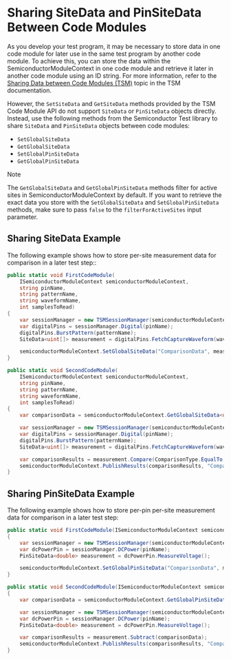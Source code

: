 
# Sharing SiteData and PinSiteData Between Code Modules

As you develop your test program, it may be necessary to store data in one code module for later use in the same test program by another code module. To achieve this, you can store the data within the SemiconductorModuleContext in one code module and retrieve it later in another code module using an ID string. For more information, refer to the [Sharing Data between Code Modules (TSM)](https://www.ni.com/docs/bundle/teststand-semiconductor-module/page/sharing-data-between-code-modules.html)  topic in the TSM documentation.

However, the `SetSiteData` and `GetSiteData` methods provided by the TSM Code Module API do not support `SiteData` or `PinSiteData` objects directly. Instead, use the following methods from the Semiconductor Test library to share `SiteData` and `PinSiteData` objects between code modules:
- `SetGlobalSiteData`
- `GetGlobalSiteData`
- `SetGlobalPinSiteData`
- `GetGlobalPinSiteData`

> [!NOTE]
> The `GetGlobalSiteData` and `GetGlobalPinSiteData` methods filter for active sites in SemiconductorModuleContext by default. If you want to retrieve the exact data you store with the `SetGlobalSiteData` and `SetGlobalPinSiteData` methods, make sure to pass `false` to the `filterForActiveSites` input parameter.

## Sharing SiteData Example

The following example shows how to store per-site measurement data for comparison in a later test step::

```C#
public static void FirstCodeModule(
    ISemiconductorModuleContext semiconductorModuleContext,
    string pinName,
    string patternName,
    string waveformName,
    int samplesToRead)
{
    var sessionManager = new TSMSessionManager(semiconductorModuleContext);
    var digitalPins = sessionManager.Digital(pinName);
    digitalPins.BurstPattern(patternName);
    SiteData<uint[]> measurement = digitalPins.FetchCaptureWaveform(waveformName, samplesToRead);

    semiconductorModuleContext.SetGlobalSiteData("ComparisonData", measurement);
}

public static void SecondCodeModule(
    ISemiconductorModuleContext semiconductorModuleContext,
    string pinName,
    string patternName,
    string waveformName,
    int samplesToRead)
{
    var comparisonData = semiconductorModuleContext.GetGlobalSiteData<uint[]>("ComparisonData");

    var sessionManager = new TSMSessionManager(semiconductorModuleContext);
    var digitalPins = sessionManager.Digital(pinName);
    digitalPins.BurstPattern(patternName);
    SiteData<uint[]> measurement = digitalPins.FetchCaptureWaveform(waveformName, 1);

    var comparisonResults = measurement.Compare(ComparisonType.EqualTo, comparisonData);
    semiconductorModuleContext.PublishResults(comparisonResults, "ComparisonResults");
}
```

## Sharing PinSiteData Example

The following example shows how to store per-pin per-site measurement data for comparison in a later test step:

``` C#
public static void FirstCodeModule(ISemiconductorModuleContext semiconductorModuleContext, string pinName)
{
    var sessionManager = new TSMSessionManager(semiconductorModuleContext);
    var dcPowerPin = sessionManager.DCPower(pinName);
    PinSiteData<double> measurement = dcPowerPin.MeasureVoltage();

    semiconductorModuleContext.SetGlobalPinSiteData("ComparisonData", measurement);
}

public static void SecondCodeModule(ISemiconductorModuleContext semiconductorModuleContext, string pinName)
{
    var comparisonData = semiconductorModuleContext.GetGlobalPinSiteData<double>("ComparisonData");

    var sessionManager = new TSMSessionManager(semiconductorModuleContext);
    var dcPowerPin = sessionManager.DCPower(pinName);
    PinSiteData<double> measurement = dcPowerPin.MeasureVoltage();

    var comparisonResults = measurement.Subtract(comparisonData);
    semiconductorModuleContext.PublishResults(comparisonResults, "ComparisonResults");
}
```